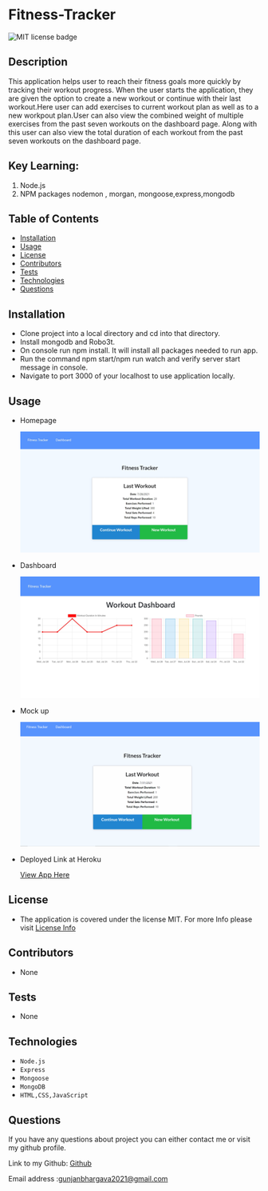 # Fitness-Tracker

![MIT license badge](https://img.shields.io/badge/license-MIT-green)

## Description

This application helps user to reach their fitness goals more quickly by tracking their workout progress.
When the user starts the application, they are given the option to create a new workout or continue with their last workout.Here user can add exercises to current workout plan as well as to a new workpout plan.User can also view the combined weight of multiple exercises from the past seven workouts on the dashboard page. Along with this user can also view the total duration of each workout from the past seven workouts on the dashboard page.

## Key Learning:

1. Node.js
2. NPM packages nodemon , morgan, mongoose,express,mongodb

## Table of Contents

- [Installation](#Installation)
- [Usage](#Usage)
- [License](#License)
- [Contributors](#Contributors)
- [Tests](#Tests)
- [Technologies](#Technologies)
- [Questions](#Questions)

## Installation

- Clone project into a local directory and cd into that directory.
- Install mongodb and Robo3t.
- On console run npm install. It will install all packages needed to run app.
- Run the command npm start/npm run watch and verify server start message in console.
- Navigate to port 3000 of your localhost to use application locally.

## Usage

- Homepage

  ![CLI](./public/images/HomePage.jpg)

- Dashboard

  ![CLI](./public/images/dashboard.jpg)

- Mock up

  ![gif for workout](./public/images/fitnesstracker.gif)

- Deployed Link at Heroku

  [View App Here](https://myfitness-tracker-123.herokuapp.com/)

## License

- The application is covered under the license MIT. For more Info please visit [License Info](https://opensource.org/licenses/MIT)

## Contributors

- None

## Tests

- None

## Technologies

- `Node.js`
- `Express`
- `Mongoose`
- `MongoDB`
- `HTML,CSS,JavaScript`

## Questions

If you have any questions about project you can either contact me or visit my github profile.

Link to my Github: [Github](https://github.com/gunjanb)

Email address :[gunjanbhargava2021@gmail.com](mailto:gunjanbhargava2021@gmail.com)
